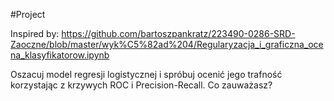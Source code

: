 #Project

Inspired by:
https://github.com/bartoszpankratz/223490-0286-SRD-Zaoczne/blob/master/wyk%C5%82ad%204/Regularyzacja_i_graficzna_ocena_klasyfikatorow.ipynb

Oszacuj model regresji logistycznej i spróbuj ocenić jego trafność korzystając z krzywych ROC i Precision-Recall. Co zauważasz? 
